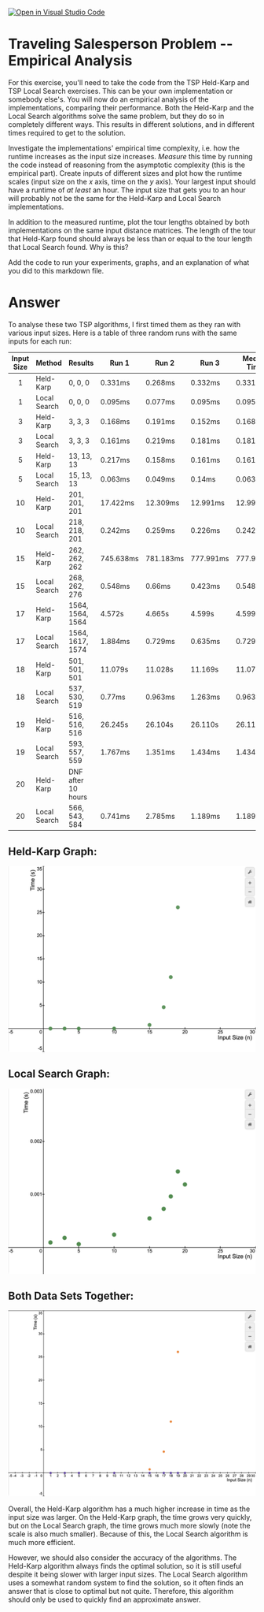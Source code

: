 [![Open in Visual Studio Code](https://classroom.github.com/assets/open-in-vscode-718a45dd9cf7e7f842a935f5ebbe5719a5e09af4491e668f4dbf3b35d5cca122.svg)](https://classroom.github.com/online_ide?assignment_repo_id=11730543&assignment_repo_type=AssignmentRepo)
# Traveling Salesperson Problem -- Empirical Analysis

For this exercise, you'll need to take the code from the TSP Held-Karp and TSP
Local Search exercises. This can be your own implementation or somebody else's.
You will now do an empirical analysis of the implementations, comparing their
performance. Both the Held-Karp and the Local Search algorithms solve the same
problem, but they do so in completely different ways. This results in different
solutions, and in different times required to get to the solution.

Investigate the implementations' empirical time complexity, i.e. how the runtime
increases as the input size increases. *Measure* this time by running the code
instead of reasoning from the asymptotic complexity (this is the empirical
part). Create inputs of different sizes and plot how the runtime scales (input
size on the $x$ axis, time on the $y$ axis). Your largest input should have a
runtime of *at least* an hour. The input size that gets you to an hour will
probably not be the same for the Held-Karp and Local Search implementations.

In addition to the measured runtime, plot the tour lengths obtained by both
implementations on the same input distance matrices. The length of the tour that
Held-Karp found should always be less than or equal to the tour length that
Local Search found. Why is this?

Add the code to run your experiments, graphs, and an explanation of what you did
to this markdown file.

# Answer

To analyse these two TSP algorithms, I first timed them as they ran with various input sizes.  Here is a table of three random runs with the same inputs for each run:

| Input Size | Method | Results | Run 1 | Run 2 | Run 3 | Median Time |
| :--------: | ------ | ------- | ----- | ----- | ----- | ------------ |
| 1 | Held-Karp | 0, 0, 0 | 0.331ms | 0.268ms | 0.332ms | 0.331ms |
| 1 | Local Search | 0, 0, 0 | 0.095ms | 0.077ms | 0.095ms | 0.095ms |
| 3 | Held-Karp | 3, 3, 3 | 0.168ms | 0.191ms | 0.152ms | 0.168ms |
| 3 | Local Search | 3, 3, 3 | 0.161ms | 0.219ms | 0.181ms | 0.181ms |
| 5 | Held-Karp | 13, 13, 13 | 0.217ms | 0.158ms | 0.161ms | 0.161ms |
| 5 | Local Search | 15, 13, 13 | 0.063ms | 0.049ms | 0.14ms | 0.063ms |
| 10 | Held-Karp | 201, 201, 201 | 17.422ms | 12.309ms | 12.991ms | 12.991ms |
| 10 | Local Search | 218, 218, 201 | 0.242ms | 0.259ms | 0.226ms | 0.242ms |
| 15 | Held-Karp | 262, 262, 262 | 745.638ms | 781.183ms | 777.991ms | 777.991ms |
| 15 | Local Search | 268, 262, 276 | 0.548ms | 0.66ms | 0.423ms | 0.548ms |
| 17 | Held-Karp | 1564, 1564, 1564 | 4.572s | 4.665s | 4.599s | 4.599s |
| 17 | Local Search | 1564, 1617, 1574 | 1.884ms | 0.729ms | 0.635ms | 0.729ms |
| 18 | Held-Karp | 501, 501, 501 | 11.079s | 11.028s | 11.169s | 11.079s |
| 18 | Local Search | 537, 530, 519 | 0.77ms | 0.963ms | 1.263ms | 0.963ms |
| 19 | Held-Karp | 516, 516, 516 | 26.245s | 26.104s | 26.110s | 26.110s |
| 19 | Local Search | 593, 557, 559 | 1.767ms | 1.351ms | 1.434ms | 1.434ms |
| 20 | Held-Karp | DNF after 10 hours |  |  |  |  |
| 20 | Local Search | 566, 543, 584 | 0.741ms | 2.785ms | 1.189ms | 1.189ms |

## Held-Karp Graph:

![Held-Karp Graph](https://github.com/COSC3020/tsp-comparison-Countmooshroom/blob/main/Held-Karp.png?raw=true)

## Local Search Graph:

![Local Search Graph](https://github.com/COSC3020/tsp-comparison-Countmooshroom/blob/main/Local%20Search.png?raw=true)

## Both Data Sets Together:

![Local Search Graph](https://github.com/COSC3020/tsp-comparison-Countmooshroom/blob/main/Both%20Graphs.png?raw=true)

Overall, the Held-Karp algorithm has a much higher increase in time as the input size was larger.  On the Held-Karp graph, the time grows very quickly, but on the Local Search graph, the time grows much more slowly (note the scale is also much smaller).  Because of this, the Local Search algorithm is much more efficient.

However, we should also consider the accuracy of the algorithms.  The Held-Karp algorithm always finds the optimal solution, so it is still useful despite it being slower with larger input sizes.  The Local Search algorithm uses a somewhat random system to find the solution, so it often finds an answer that is close to optimal but not quite.  Therefore, this algorithm should only be used to quickly find an approximate answer.



